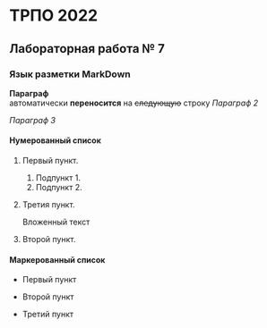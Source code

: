 ТРПО 2022
=========

Лабораторная работа № 7
--------------------------

### Язык разметки MarkDown

**Параграф**  
автоматически __переносится__ на ~~следующую~~ строку
*Параграф 2*

_Параграф 3_

#### Нумерованный список

1. Первый пункт.
   1. Подпункт 1.
   1. Подпункт 2.
1. Третия пункт.

   Вложенный текст
1. Второй пункт.

#### Маркерованный список

* Первый пункт
- Второй пункт
+ Третий пункт
